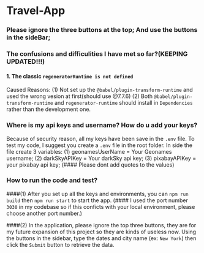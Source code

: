 # Travel-App

### Please ignore the three buttons at the top; And use the buttons in the sideBar;
### The confusions and difficulities I have met so far?(KEEPING UPDATED!!!)
#### 1. The classic `regeneratorRuntime is not defined`
Caused Reasons: 
(1) Not set up the `@babel/plugin-transform-runtime` and used the wrong vesion at first(should use @7.7.6)
(2) Both `@babel/plugin-transform-runtime` and `regenerator-runtime` should install in `Dependencies` rather than the development one.

### Where is my api keys and username? How do u add your keys?

Because of security reason, all my keys have been save in the `.env` file. To test my code, I suggest you create a `.env` file in the root folder. 
In side the file create 3 variables: (1) geonamesUserName = Your Geonames username; (2) darkSkyAPIKey = Your darkSky api key; (3) pixabayAPIKey = your pixabay api key; (#### Please dont add quotes to the values)

### How to run the code and test?

####(1)
After you set up all the keys and environments, you can `npm run build` then `npm run start` to start the app. (#### I used the port number `3030` in my codebase so if this conficts with your local environment, please choose another port number.)

####(2)
In the application, please ignore the top three buttons, they are for my future expansion of this project so they are kinds of useless now.
Using the buttons in the sidebar, type the dates and city name (ex: `New York`) then click the `Submit` button to retrieve the data.